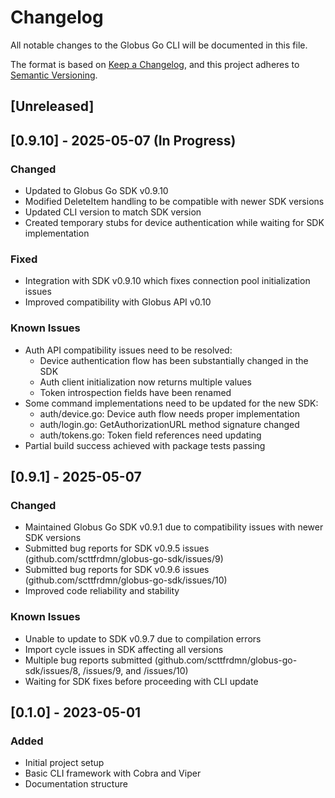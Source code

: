 # Changelog

All notable changes to the Globus Go CLI will be documented in this file.

The format is based on [Keep a Changelog](https://keepachangelog.com/en/1.0.0/),
and this project adheres to [Semantic Versioning](https://semver.org/spec/v2.0.0.html).

## [Unreleased]

## [0.9.10] - 2025-05-07 (In Progress)

### Changed
- Updated to Globus Go SDK v0.9.10
- Modified DeleteItem handling to be compatible with newer SDK versions
- Updated CLI version to match SDK version
- Created temporary stubs for device authentication while waiting for SDK implementation

### Fixed
- Integration with SDK v0.9.10 which fixes connection pool initialization issues
- Improved compatibility with Globus API v0.10

### Known Issues
- Auth API compatibility issues need to be resolved:
  - Device authentication flow has been substantially changed in the SDK
  - Auth client initialization now returns multiple values
  - Token introspection fields have been renamed
- Some command implementations need to be updated for the new SDK:
  - auth/device.go: Device auth flow needs proper implementation
  - auth/login.go: GetAuthorizationURL method signature changed
  - auth/tokens.go: Token field references need updating
- Partial build success achieved with package tests passing

## [0.9.1] - 2025-05-07

### Changed
- Maintained Globus Go SDK v0.9.1 due to compatibility issues with newer SDK versions
- Submitted bug reports for SDK v0.9.5 issues (github.com/scttfrdmn/globus-go-sdk/issues/9)
- Submitted bug reports for SDK v0.9.6 issues (github.com/scttfrdmn/globus-go-sdk/issues/10)
- Improved code reliability and stability

### Known Issues
- Unable to update to SDK v0.9.7 due to compilation errors
- Import cycle issues in SDK affecting all versions
- Multiple bug reports submitted (github.com/scttfrdmn/globus-go-sdk/issues/8, /issues/9, and /issues/10)
- Waiting for SDK fixes before proceeding with CLI update

## [0.1.0] - 2023-05-01

### Added
- Initial project setup
- Basic CLI framework with Cobra and Viper
- Documentation structure
